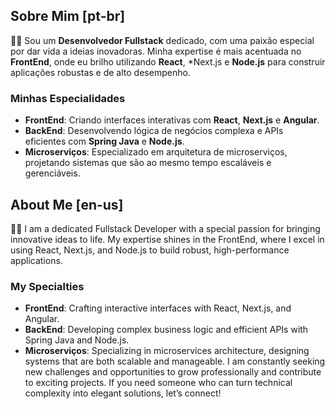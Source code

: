 ## Sobre Mim [pt-br] 

👨‍💻 Sou um **Desenvolvedor Fullstack** dedicado, com uma paixão especial por dar vida a ideias inovadoras. Minha expertise é mais acentuada no **FrontEnd**, onde eu brilho utilizando **React**, *Next.js e **Node.js** para construir aplicações robustas e de alto desempenho.

### Minhas Especialidades

- **FrontEnd**: Criando interfaces interativas com **React**, **Next.js** e **Angular**.
- **BackEnd**: Desenvolvendo lógica de negócios complexa e APIs eficientes com **Spring Java** e **Node.js**.
- **Microserviços**: Especializado em arquitetura de microserviços, projetando sistemas que são ao mesmo tempo escaláveis e gerenciáveis.

## About Me [en-us]

👨‍💻 I am a dedicated Fullstack Developer with a special passion for bringing innovative ideas to life. My expertise shines in the FrontEnd, where I excel in using React, Next.js, and Node.js to build robust, high-performance applications.

### My Specialties

- **FrontEnd**: Crafting interactive interfaces with React, Next.js, and Angular.
- **BackEnd**: Developing complex business logic and efficient APIs with Spring Java and Node.js.
- **Microserviços**: Specializing in microservices architecture, designing systems that are both scalable and manageable.
I am constantly seeking new challenges and opportunities to grow professionally and contribute to exciting projects. If you need someone who can turn technical complexity into elegant solutions, let’s connect!
